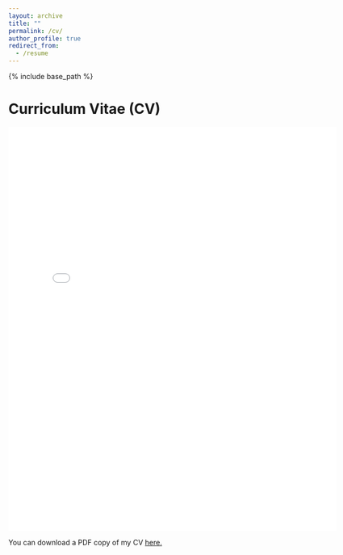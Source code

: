 ```yaml
---
layout: archive
title: ""
permalink: /cv/
author_profile: true
redirect_from:
  - /resume
---
```


{% include base_path %}

# Curriculum Vitae (CV)

<embed src="{{ site.baseurl }}/files/CV_2024.11.pdf" width="650" height="800" type='application/pdf'>

You can download a PDF copy of my CV <a href="{{ site.baseurl }}/files/CV_2024.11.pdf">here.</a>